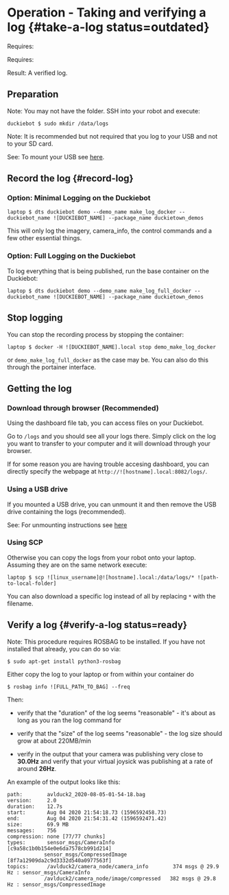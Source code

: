# Operation - Taking and verifying a log {#take-a-log status=outdated}

<div class='requirements' markdown='1'>

Requires: [](#rc-control)

Requires: [](#read-camera-data)

Result: A verified log.

</div>

## Preparation

Note: You may not have the folder. SSH into your robot and execute:

    duckiebot $ sudo mkdir /data/logs

Note: It is recommended but not required that you log to your USB and not to your SD card.

See: To mount your USB see [here](+software_reference#mounting-usb).

## Record the log {#record-log}

### Option: Minimal Logging on the Duckiebot

    laptop $ dts duckiebot demo --demo_name make_log_docker --duckiebot_name ![DUCKIEBOT_NAME] --package_name duckietown_demos

This will only log the imagery, camera_info, the control commands and a few other essential things.

### Option: Full Logging on the Duckiebot

To log everything that is being published, run the base container on the Duckiebot:

    laptop $ dts duckiebot demo --demo_name make_log_full_docker --duckiebot_name ![DUCKIEBOT_NAME] --package_name duckietown_demos

## Stop logging

You can stop the recording process by stopping the container:

    laptop $ docker -H ![DUCKIEBOT_NAME].local stop demo_make_log_docker

or `demo_make_log_full_docker` as the case may be. You can also do this through the portainer interface.

## Getting the log

### Download through browser (Recommended)

Using the dashboard file tab, you can access files on your Duckiebot.

<!--

For more information about the files tab, see [here](#dashboard-tutorial-files).

-->

Go to `/logs` and you should see all your logs there. Simply click on the log you want to transfer to your computer and it will download through your browser.

If for some reason you are having trouble accesing dashboard, you can directly specify the webpage at `http://![hostname].local:8082/logs/`.

### Using a USB drive

If you mounted a USB drive, you can unmount it and then remove the USB drive containing the logs (recommended).

See: For unmounting instructions see [here](+software_reference#mounting-usb)

### Using SCP

Otherwise you can copy the logs from your robot onto your laptop. Assuming they are on the same network execute:

    laptop $ scp ![linux_username]@![hostname].local:/data/logs/* ![path-to-local-folder]

You can also download a specific log instead of all by replacing `*` with the filename.

## Verify a log {#verify-a-log status=ready}

Note: This procedure requires ROSBAG to be installed. If you have not installed that already, you can do so via:

    $ sudo apt-get install python3-rosbag

Either copy the log to your laptop or from within your container do

    $ rosbag info ![FULL_PATH_TO_BAG] --freq

Then:

- verify that the "duration" of the log seems "reasonable" - it's about as long as you ran the log command for

- verify that the "size" of the log seems "reasonable" - the log size should grow at about 220MB/min

- verify in the output that your camera was publishing very close to **30.0Hz** and verify that your virtual joysick was publishing at a rate of around **26Hz**.

An example of the output looks like this:

    path:        avlduck2_2020-08-05-01-54-18.bag
    version:     2.0
    duration:    12.7s
    start:       Aug 04 2020 21:54:18.73 (1596592458.73)
    end:         Aug 04 2020 21:54:31.42 (1596592471.42)
    size:        69.9 MB
    messages:    756
    compression: none [77/77 chunks]
    types:       sensor_msgs/CameraInfo      [c9a58c1b0b154e0e6da7578cb991d214]
                sensor_msgs/CompressedImage [8f7a12909da2c9d3332d540a0977563f]
    topics:      /avlduck2/camera_node/camera_info        374 msgs @ 29.9 Hz : sensor_msgs/CameraInfo     
                /avlduck2/camera_node/image/compressed   382 msgs @ 29.8 Hz : sensor_msgs/CompressedImage
